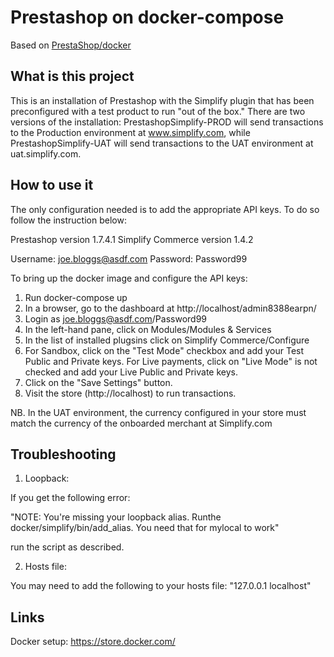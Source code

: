 # Prestashop on docker-compose

Based on  [PrestaShop/docker](https://github.com/PrestaShop/docker)

## What is this project
This is an installation of Prestashop with the Simplify plugin that has been preconfigured with a test product to run "out of the box." There are two versions of the installation: PrestashopSimplify-PROD will send transactions to the Production environment at www.simplify.com, while PrestashopSimplify-UAT will send transactions to the UAT environment at uat.simplify.com.
## How to use it

The only configuration needed is to add the appropriate API keys. To do so follow the instruction below:

Prestashop version 1.7.4.1
Simplify Commerce version 1.4.2

Username: joe.bloggs@asdf.com
Password: Password99

To bring up the docker image and configure the API keys:

1. Run docker-compose up
2. In a browser, go to the dashboard at http://localhost/admin8388earpn/
3. Login as joe.bloggs@asdf.com/Password99
4. In the left-hand pane, click on Modules/Modules & Services
5. In the list of installed plugsins click on Simplify Commerce/Configure
6. For Sandbox, click on the "Test Mode" checkbox and add your Test Public and Private keys. For Live payments, click on "Live Mode" is not checked and add your Live Public and Private keys.
7. Click on the "Save Settings" button.
8. Visit the store (http://localhost) to run transactions.

NB. In the UAT environment, the currency configured in your store must match the currency of the onboarded merchant at Simplify.com

## Troubleshooting

1. Loopback:

If you get the following error: 

"NOTE: You're missing your loopback alias. Runthe docker/simplify/bin/add_alias. You need that for mylocal to work"

run the script as described.


2. Hosts file:

You may need to add the following to your hosts file: "127.0.0.1       localhost"

## Links

Docker setup: https://store.docker.com/
